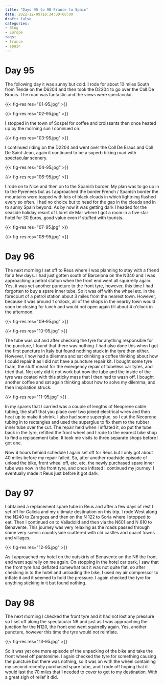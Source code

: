 ```yaml
---
title: "Days 95 to 98 France to Spain"
date: 2022-12-09T16:34:00-00:00
draft: false
categories:
- Blog
- Europe
tags:
- france
- spain
---
```


# Day 95

The following day it was sunny but cold. I rode for about 10 miles South from Tende on the D6204 and then took the D2204 to go over the Coll De Brouis. The road was fantastic and the views were spectacular. 

{{< fig-res res="01-95.jpg" >}}

<!--more-->

{{< fig-res res="02-95.jpg" >}}

I stopped in the town of Sospel for coffee and croissants then once heated up by the morning sun I coninued on.

{{< fig-res res="03-95.jpg" >}}

I continued riding on the D2204 and went over the Coll De Braus and Coll De Saint-Jean, again it continued to be a superb biking road with spectacular scenery.

{{< fig-res res="04-95.jpg" >}}

{{< fig-res res="06-95.jpg" >}}

I rode on to Nice and then on to the Spanish border. My plan was to go up in to the Pyrenees but as I approached the border French / Spanish border the mountains were topped with lots of black clouds in which lightning flashed every so often. I had no choice but to head for the gap in the clouds and in to sunny Spain beyond. As by now it was getting dark I headed for the seaside holiday resort of Lloret de Mar where I got a room in a five star hotel for 30 Euros, good value even if stuffed with tourists.

{{< fig-res res="07-95.jpg" >}}

{{< fig-res res="08-95.jpg" >}}

# Day 96

The next morning I set off to Reus where I was planning to stay with a friend for a few days. I had just gotten south of Barcelona on the N340 and I was approaching a petrol station when the front end went all squirrelly again. Yes, it was yet another puncture to the front tyre, however, this time I had forgotten to buy a spare inner tube. So it was off with the wheel etc. in the forecourt of a petrol station about 3 miles from the nearest town. However, because it was around 1 o'clock, all of the shops in the nearby town would soon be closing for lunch and would not open again till about 4 o'clock in the afternoon.

{{< fig-res res="09-95.jpg" >}}

{{< fig-res res="10-95.jpg" >}}

The tube was cut and after checking the tyre for anything responsible for the puncture, I found that there was nothing. I had also done this when I got the first puncture in Italy but found nothing stuck in the tyre then either. However, I now had a dilemma and sat drinking a coffee thinking about how I could repair it as I did not have a puncture repair kit. I bought some tyre foam, the stuff meant for the emergency repair of tubeless car tyres, and tried that. Not only did it not work but now the tube and the inside of the tyre was coated with this sticky mess that I then had to wash off. I bought another coffee and sat again thinking about how to solve my dilemma, and then inspiration struck.

{{< fig-res res="11-95.jpg" >}}

In my spares that I carried was a couple of lengths of Neoprene cable tubing, the stuff that you place over two joined electrical wires and then heat up to make it shrink. I also had some superglue, so I cut the Neoprene tubing in to rectangles and used the superglue to fix them to the rubber inner tube over the cut. The repair held when I inflated it, so put the tube back in the tyre, refitted the front wheel and I rode to the nearest bike shop to find a replacement tube. It took me visits to three separate shops before I got one. 

Now 4 hours behind schedule I again set off for Reus but I only got about 40 miles before my repair failed. So, after another roadside episode of unload the bike, front wheel off, etc. etc, the newly purchased spare inner tube was now in the front tyre, and once inflated I continued my journey. I eventually made it Reus just before it got dark. 

# Day 97

I obtained a replacement spare tube in Reus and after a few days of rest I set off for Galicia and my ultimate destination on this trip. I rode West along the N240 to Zaragoza and then on the N 122 to Soria where I stopped to eat. Then I continued on to Valladolid and then via the N601 and N 610 to Benavente. This journey was very relaxing as the roads passed through some very scenic countryside scattered with old castles and quaint towns and villages. 

{{< fig-res res="12-95.jpg" >}}

As I approached my hotel on the outskirts of Benavente on the N6 the front end went squirelly on me again. On stopping in the hotel car park, I saw that the front tyre had deflated somewhat but it was not quite flat, so after checking in to the hotel and unloading the bike, I used my air compressor to inflate it and it seemed to hold the pressure. I again checked the tyre for anything sticking in it but found nothing. 

# Day 98

The next morning I checked the front tyre and it had not lost any pressure so I set off along the spectacular N6 and just as I was approaching the junction for the N120, the front end went squirrelly again. Yes, another puncture, however this time the tyre would not reinflate.

{{< fig-res res="13-95.jpg" >}}

So it was yet one more episode of the unpacking of the bike and take the front wheel off pantomime. I again checked the tyre for something causing the puncture but there was nothing, so it was on with the wheel containing my second recently purchased spare tube, and I rode off hoping that it would last the 70 miles that I needed to cover to get to my destination. With a great sigh of relief it did.
